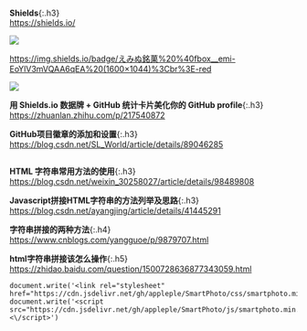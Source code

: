 ```note
```
**Shields**{:.h3}<br>
<https://shields.io/>

![](https://img.shields.io/badge/えみぬ銘菓%20%40fbox__emi-EoYlV3mVQAA6qEA%20(1600×1044)%3Cbr%3E-red)

https://img.shields.io/badge/えみぬ銘菓%20%40fbox__emi-EoYlV3mVQAA6qEA%20(1600×1044)%3Cbr%3E-red

![](http://img.shields.io/badge/えみぬ銘菓%20%40fbox__emi-EoYlV3mVQAA6qEA%20(1600×1044)%3Cbr%3E-red)

**用 Shields.io 数据牌 + GitHub 统计卡片美化你的 GitHub profile**{:.h3}<br>
<https://zhuanlan.zhihu.com/p/217540872>

**GitHub项目徽章的添加和设置**{:.h3}<br>
<https://blog.csdn.net/SL_World/article/details/89046285>

```note
```
**HTML 字符串常用方法的使用**{:.h3}<br>
<https://blog.csdn.net/weixin_30258027/article/details/98489808>

**Javascript拼接HTML字符串的方法列举及思路**{:.h3}<br>
<https://blog.csdn.net/ayangjing/article/details/41445291>

**字符串拼接的两种方法**{:.h4}<br>
<https://www.cnblogs.com/yangguoe/p/9879707.html>

**html字符串拼接该怎么操作**{:.h5}<br>
<https://zhidao.baidu.com/question/1500728636877343059.html>
```tip
document.write('<link rel="stylesheet" href="https://cdn.jsdelivr.net/gh/appleple/SmartPhoto/css/smartphoto.min.css">')
document.write('<script src="https://cdn.jsdelivr.net/gh/appleple/SmartPhoto/js/smartphoto.min.js"><\/script>')
```

